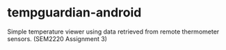 # tempguardian-android
Simple temperature viewer using data retrieved from remote thermometer sensors. (SEM2220 Assignment 3)

